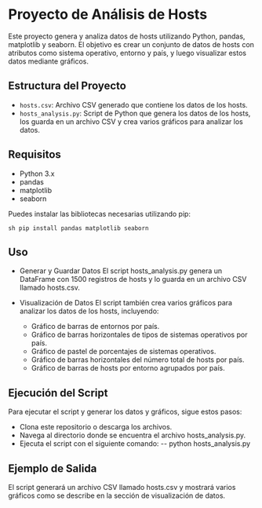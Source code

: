 # Proyecto de Análisis de Hosts

Este proyecto genera y analiza datos de hosts utilizando Python, pandas, matplotlib y seaborn. El objetivo es crear un conjunto de datos de hosts con atributos como sistema operativo, entorno y país, y luego visualizar estos datos mediante gráficos.

## Estructura del Proyecto

- `hosts.csv`: Archivo CSV generado que contiene los datos de los hosts.
- `hosts_analysis.py`: Script de Python que genera los datos de los hosts, los guarda en un archivo CSV y crea varios gráficos para analizar los datos.

## Requisitos

- Python 3.x
- pandas
- matplotlib
- seaborn

Puedes instalar las bibliotecas necesarias utilizando pip:

```sh pip install pandas matplotlib seaborn ```


## Uso
- Generar y Guardar Datos
El script hosts_analysis.py genera un DataFrame con 1500 registros de hosts y lo guarda en un archivo CSV llamado hosts.csv.

- Visualización de Datos
El script también crea varios gráficos para analizar los datos de los hosts, incluyendo:
  - Gráfico de barras de entornos por país.
  - Gráfico de barras horizontales de tipos de sistemas operativos por país.
  - Gráfico de pastel de porcentajes de sistemas operativos.
  - Gráfico de barras horizontales del número total de hosts por país.
  - Gráfico de barras de hosts por entorno agrupados por país.

## Ejecución del Script
Para ejecutar el script y generar los datos y gráficos, sigue estos pasos:

- Clona este repositorio o descarga los archivos.
- Navega al directorio donde se encuentra el archivo hosts_analysis.py.
- Ejecuta el script con el siguiente comando:
-- python hosts_analysis.py

## Ejemplo de Salida
El script generará un archivo CSV llamado hosts.csv y mostrará varios gráficos como se describe en la sección de visualización de datos.



